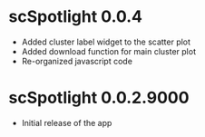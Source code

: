 # scSpotlight 0.0.4

- Added cluster label widget to the scatter plot
- Added download function for main cluster plot
- Re-organized javascript code

# scSpotlight 0.0.2.9000

* Initial release of the app
